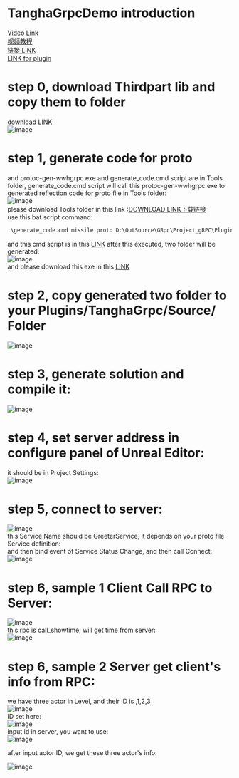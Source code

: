 # TanghaGrpcDemo introduction

[Video Link](https://youtu.be/Ts6LvN3FVbE)  
[视频教程](https://www.bilibili.com/video/BV1qN4y1678H/)  
[ 链接 LINK](https://www.unrealengine.com/marketplace/zh-CN/product/gprc-protobuf-rpc)  
[LINK for plugin](https://www.unrealengine.com/marketplace/zh-CN/product/gprc-protobuf-rpc)  


# step 0, download Thirdpart lib and copy them to folder    
[download LINK](https://github.com/WanWanHa/MarketPlaceDemo/releases/tag/0.01)    
![image](https://github.com/WanWanHa/MarketPlaceDemo/assets/8192020/24a189db-4a78-4a67-beba-69801059f906)      

# step 1, generate code for proto
and protoc-gen-wwhgrpc.exe and   generate_code.cmd script are in Tools folder, generate_code.cmd script will call this protoc-gen-wwhgrpc.exe  to generated reflection code for proto file
in Tools folder:   
![image](https://github.com/WanWanHa/MarketPlacePluginsDemo/assets/8192020/bd5a6b11-9a6d-416b-b41c-845e5d18caf7)   
please download Tools folder in this link :[DOWNLOAD LINK下载链接](https://github.com/WanWanHa/MarketPlacePluginsDemo/tree/master/TanghaGrpcDemo/Plugins/Tools)    
use this bat script command:   
```cpp
.\generate_code.cmd missile.proto D:\OutSource\GRpc\Project_gRPC\Plugins\TanghaGrpc\Tools
```
and this cmd script is in this [LINK](https://github.com/WanWanHa/MarketPlacePluginsDemo/blob/master/TanghaGrpcDemo/Plugins/Tools/generate_code.cmd)
after this executed, two folder will be generated:   
![image](https://github.com/WanWanHa/MarketPlacePluginsDemo/assets/8192020/fac1a016-2f4e-4748-8385-5c2e3697c7ad)   
and please download this exe in this [LINK](https://github.com/WanWanHa/MarketPlacePluginsDemo/blob/master/TanghaGrpcDemo/Plugins/Tools/protoc-gen-wwhgrpc.exe)   

# step 2, copy generated two folder to your Plugins/TanghaGrpc/Source/ Folder   
![image](https://github.com/WanWanHa/MarketPlacePluginsDemo/assets/8192020/e1a22b90-5a9e-4ba3-9583-8fcc655e0a8e)    

# step 3, generate solution and compile it:   
![image](https://github.com/WanWanHa/MarketPlacePluginsDemo/assets/8192020/ced96fa8-191f-426a-aeec-59a417e68bb8)   

# step 4, set server address in configure panel of Unreal Editor:   
it should be in Project Settings:   
![image](https://github.com/WanWanHa/MarketPlacePluginsDemo/assets/8192020/dfd9556c-dc75-413c-8566-82bd43db3e3e)   

# step 5, connect to server:   
![image](https://github.com/WanWanHa/MarketPlacePluginsDemo/assets/8192020/79f28f3a-4d95-488d-b179-7bdadefc28a8)   
this Service Name should be GreeterService, it depends on your proto file Service definition:   
and then bind event of Service Status Change, and then call Connect:   
![image](https://github.com/WanWanHa/MarketPlacePluginsDemo/assets/8192020/41db3df4-681a-45e4-8907-5d41a00326f1)   

# step 6, sample 1 Client Call RPC to Server:   
![image](https://github.com/WanWanHa/MarketPlacePluginsDemo/assets/8192020/89976428-add2-4ab5-b4e1-76f9c7110a56)   
this rpc is call_showtime, will get time from server:   
![image](https://github.com/WanWanHa/MarketPlacePluginsDemo/assets/8192020/f9d1e939-8f0d-4f70-b9f3-bad724db093c)   

# step 6, sample 2 Server get client's info from RPC:   
we have three actor in Level, and their ID is ,1,2,3    
![image](https://github.com/WanWanHa/MarketPlacePluginsDemo/assets/8192020/c6d6ac5f-668c-436c-9f71-4a82ccde4a25)   
ID set here:   
![image](https://github.com/WanWanHa/MarketPlacePluginsDemo/assets/8192020/99e24ddc-7419-49eb-94b4-d63399fdc795)   
input id in server, you want to use:   
![image](https://github.com/WanWanHa/MarketPlacePluginsDemo/assets/8192020/034bd679-d88a-472e-ba65-a4d6200478bf)   

after input actor ID, we get these three actor's info:   

![image](https://github.com/WanWanHa/MarketPlacePluginsDemo/assets/8192020/26161652-138f-42e9-8e75-6f64afe221d6)   












